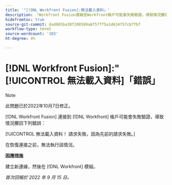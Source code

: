 ```yaml
---
title: '"[!DNL Workfront Fusion]:無法載入資料」'
description: 「Workfront Fusion連線至Workfront帳戶可能會失敗驗證，導致情況擲回下列錯誤：無法載入資料！ 請求失敗，因為先前的請求失敗。」
hidefromtoc: true
source-git-commit: dad865ba30f208589a6f57ff5a1d634f57cb7fbf
workflow-type: tm+mt
source-wordcount: '103'
ht-degree: 4%

---
```



# [!DNL Workfront Fusion]:&quot;[!UICONTROL 無法載入資料]「錯誤」

>[!NOTE]
>
>此問題已於2022年10月7日修正。

[!DNL Workfront Fusion] 連接到 [!DNL Workfront] 帳戶可能會失敗驗證，導致情況擲回下列錯誤：

[!UICONTROL 無法載入資料！ 請求失敗，因為先前的請求失敗。]

在恢復連接之前，無法執行該情況。

**因應措施**

建立新連線，然後在 [!DNL Workfront] 模組。

_首次回報於 2022 年 9 月 15 日。_
